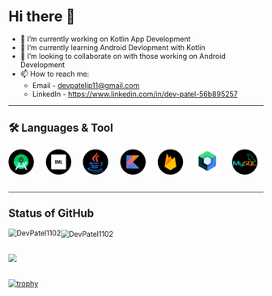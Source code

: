 # Hi there 👋

- 🔭 I’m currently working on Kotlin App Development
- 🌱 I’m currently learning Android Devlopment with Kotlin
- 👯 I’m looking to collaborate on with those working on Android Development
- 📫 How to reach me:
  - Email - devpateljp11@gmail.com
  - LinkedIn - https://www.linkedin.com/in/dev-patel-56b895257

***

## 🛠 Languages & Tool

<span><img src="android-studio.png" width='50px' heigth='25px'>&nbsp;&nbsp;&nbsp;&nbsp;&nbsp;</span>
<span><img src="xml.png" width='50px' heigth='25px'>&nbsp;&nbsp;&nbsp;&nbsp;&nbsp;</span>
<span><img src="java.png" width='50px' heigth='25px'>&nbsp;&nbsp;&nbsp;&nbsp;&nbsp;</span>
<span><img src="kotlin.png" width='50px' heigth='25px'>&nbsp;&nbsp;&nbsp;&nbsp;&nbsp;</span>
<span><img src="firebase.png" width='50px' heigth='25px'>&nbsp;&nbsp;&nbsp;&nbsp;&nbsp;</span>
<span><img src="jetpack.png" width='50px' heigth='25px'>&nbsp;&nbsp;&nbsp;&nbsp;&nbsp;</span>
<span><img src="mysql.png" width='50px' heigth='25px'>&nbsp;&nbsp;&nbsp;&nbsp;&nbsp;</span>

***

## Status of GitHub

<p><img align="left" src="https://github-readme-stats.vercel.app/api/top-langs?username=DevPatel1102&show_icons=true&locale=en&layout=compact" alt="DevPatel1102" /></p>

<p style="margin-top: 20px"><img align="left" src="https://github-readme-stats.vercel.app/api?username=DevPatel1102&show_icons=true&locale=en" alt="DevPatel1102" /></p><br>

<br>![](https://github-readme-streak-stats.herokuapp.com/?user=DevPatel1102&theme=merko&hide_border=false)<br/>&nbsp;&nbsp;&nbsp;

[![trophy](https://github-profile-trophy.vercel.app/?username=DevPatel1102&theme=monokai&row=1&column=7&margin-w=15)](https://github.com/ryo-ma/github-profile-trophy)<br>
